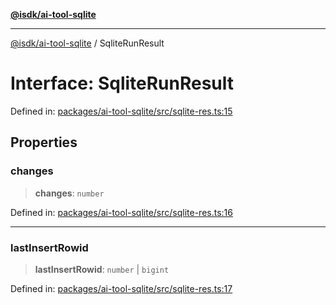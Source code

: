 [**@isdk/ai-tool-sqlite**](../README.md)

***

[@isdk/ai-tool-sqlite](../globals.md) / SqliteRunResult

# Interface: SqliteRunResult

Defined in: [packages/ai-tool-sqlite/src/sqlite-res.ts:15](https://github.com/isdk/ai-tool-sqlite.js/blob/7598220c7cb2578da196c1c3432564b28feb8403/src/sqlite-res.ts#L15)

## Properties

### changes

> **changes**: `number`

Defined in: [packages/ai-tool-sqlite/src/sqlite-res.ts:16](https://github.com/isdk/ai-tool-sqlite.js/blob/7598220c7cb2578da196c1c3432564b28feb8403/src/sqlite-res.ts#L16)

***

### lastInsertRowid

> **lastInsertRowid**: `number` \| `bigint`

Defined in: [packages/ai-tool-sqlite/src/sqlite-res.ts:17](https://github.com/isdk/ai-tool-sqlite.js/blob/7598220c7cb2578da196c1c3432564b28feb8403/src/sqlite-res.ts#L17)

